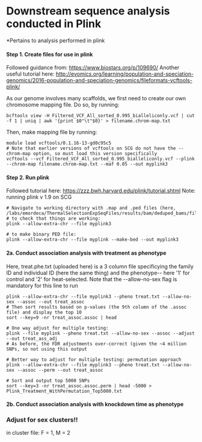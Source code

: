 # Downstream sequence analysis conducted in Plink
*Pertains to analysis performed in plink  


#### Step 1. Create files for use in plink 
Followed guidance from: https://www.biostars.org/p/109690/ 
Another useful tutorial here: http://evomics.org/learning/population-and-speciation-genomics/2016-population-and-speciation-genomics/fileformats-vcftools-plink/

As our genome involves many scaffolds, we first need to create our own chromosome mapping file. Do so, by running:
```
bcftools view -H Filtered_VCF_All_sorted_0.995_bialleliconly.vcf | cut -f 1 | uniq | awk '{print $0"\t"$0}' > filename.chrom-map.txt
```
Then, make mapping file by running:
```
module load vcftools/0.1.16-13-gd0c95c5
# Note that earlier versions of vcftools on SCG do not have the --chrom-map option, so must load this version specifically
vcftools --vcf Filtered_VCF_All_sorted_0.995_bialleliconly.vcf --plink --chrom-map filename.chrom-map.txt --maf 0.05 --out myplink3
```


#### Step 2. Run plink
Followed tutorial here: https://zzz.bwh.harvard.edu/plink/tutorial.shtml
Note: running plink v 1.9 on SCG 

```
# Navigate to working directory with .map and .ped files (here, /labs/emordeca/ThermalSelectionExpSeqFiles/results/bam/deduped_bams/filtered_VCF)
# to check that things are working:
plink --allow-extra-chr --file myplink3

# to make binary PED file:
plink --allow-extra-chr --file myplink --make-bed --out myplink3

```
#### 2a. Conduct association analysis with treatment as phenotype 
Here, treat.phe.txt (uploaded here) is a 3 column file specificying the family ID and individual ID (here the same thing) and the phenotype-- here '1' for control and '2' for heat-selected. Note that the --allow-no-sex flag is mandatory for this line to run
```
plink --allow-extra-chr --file myplink3 --pheno treat.txt --allow-no-sex --assoc --out treat_assoc
# Then sort results based on p-values (the 9th column of the .assoc file) and display the top 10
sort --key=9 -nr treat_assoc.assoc | head

# One way adjust for multiple testing:
plink --file myplink --pheno treat.txt --allow-no-sex --assoc --adjust --out treat_ass_adj
# As before, the FDR adjustments over-correct (given the ~4 million SNPs, so not using this output

# Better way to adjust for multiple testing: permutation approach 
plink --allow-extra-chr --file myplink3 --pheno treat.txt --allow-no-sex --assoc --perm --out treat_assoc

# Sort and output top 5000 SNPs
sort --key=3 -nr treat_assoc.assoc.perm | head -5000 > Plink_Treatment_WithPermutation_Top5000.txt
```

#### 2b. Conduct association analysis with knockdown time as phenotype 

### Adjust for sex clusters!!
in cluster file: F = 1, M = 2
